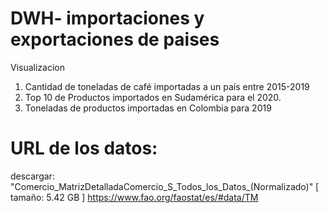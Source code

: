 # DWH- importaciones y exportaciones de paises

Visualizacion
1. Cantidad de toneladas de café importadas a un país entre 2015-2019
2. Top 10 de Productos importados en Sudamérica para el 2020.
3. Toneladas de productos importadas en Colombia para 2019

# URL de los datos:
descargar: "Comercio_MatrizDetalladaComercio_S_Todos_los_Datos_(Normalizado)"  [ tamaño: 5.42 GB ]
https://www.fao.org/faostat/es/#data/TM
